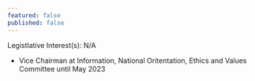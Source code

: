 ```yaml
---
featured: false
published: false
---
```

Legistlative Interest(s): N/A

* Vice Chairman at Information, National Oritentation, Ethics and Values Committee until May 2023
